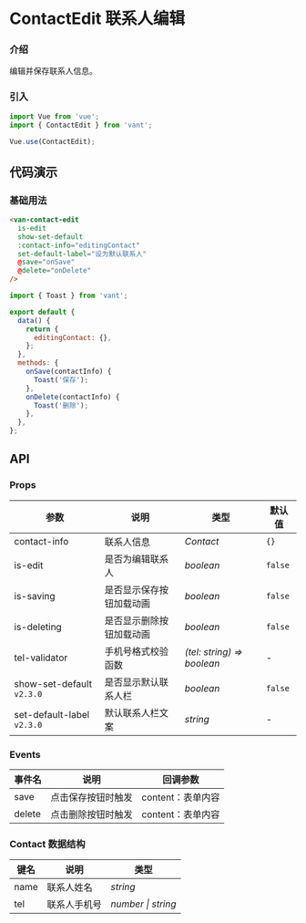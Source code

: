 # ContactEdit 联系人编辑

### 介绍

编辑并保存联系人信息。

### 引入

```js
import Vue from 'vue';
import { ContactEdit } from 'vant';

Vue.use(ContactEdit);
```

## 代码演示

### 基础用法

```html
<van-contact-edit
  is-edit
  show-set-default
  :contact-info="editingContact"
  set-default-label="设为默认联系人"
  @save="onSave"
  @delete="onDelete"
/>
```

```js
import { Toast } from 'vant';

export default {
  data() {
    return {
      editingContact: {},
    };
  },
  methods: {
    onSave(contactInfo) {
      Toast('保存');
    },
    onDelete(contactInfo) {
      Toast('删除');
    },
  },
};
```

## API

### Props

| 参数 | 说明 | 类型 | 默认值 |
| --- | --- | --- | --- |
| contact-info | 联系人信息 | _Contact_ | `{}` |
| is-edit | 是否为编辑联系人 | _boolean_ | `false` |
| is-saving | 是否显示保存按钮加载动画 | _boolean_ | `false` |
| is-deleting | 是否显示删除按钮加载动画 | _boolean_ | `false` |
| tel-validator | 手机号格式校验函数 | _(tel: string) => boolean_ | - |
| show-set-default `v2.3.0` | 是否显示默认联系人栏 | _boolean_ | `false` |
| set-default-label `v2.3.0` | 默认联系人栏文案 | _string_ | - |

### Events

| 事件名 | 说明               | 回调参数          |
| ------ | ------------------ | ----------------- |
| save   | 点击保存按钮时触发 | content：表单内容 |
| delete | 点击删除按钮时触发 | content：表单内容 |

### Contact 数据结构

| 键名 | 说明         | 类型               |
| ---- | ------------ | ------------------ |
| name | 联系人姓名   | _string_           |
| tel  | 联系人手机号 | _number \| string_ |
